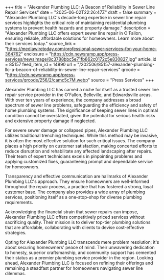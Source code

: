 +++
title = "Alexander Plumbing LLC: A Beacon of Reliability in Sewer Line Repair Services"
date = "2025-06-02T22:26:47Z"
draft = false
summary = "Alexander Plumbing LLC's decade-long expertise in sewer line repair services highlights the critical role of maintaining residential plumbing systems to prevent health hazards and property damage."
description = "Alexander Plumbing LLC offers expert sewer line repair in O'Fallon, ensuring reliable, affordable solutions for homeowners. Learn more about their services today."
source_link = "https://mediawiretoday.com/professional-sewer-services-for-your-home-364762"
enclosure = "https://cdn.newsramp.app/press-services/newsimage/8c3788bbc5e71fb862c0172c5e830827.jpg"
article_id = 85157
feed_item_id = 14890
url = "/202506/85157-alexander-plumbing-llc-a-beacon-of-reliability-in-sewer-line-repair-services"
qrcode = "https://cdn.newsramp.app/press-services/qrcode/256/2/camc5c7M.webp"
source = "Press Services"
+++

<p>Alexander Plumbing LLC has carved a niche for itself as a trusted sewer line repair service provider in the O'Fallon, Belleville, and Edwardsville areas. With over ten years of experience, the company addresses a broad spectrum of sewer line problems, safeguarding the efficiency and safety of home plumbing systems. The significance of keeping sewer lines in optimal condition cannot be overstated, given the potential for serious health risks and extensive property damage if neglected.</p><p>For severe sewer damage or collapsed pipes, Alexander Plumbing LLC utilizes traditional trenching techniques. While this method may be invasive, it is often the most effective solution for such critical issues. The company places a high priority on customer satisfaction, making concerted efforts to reduce disruption and rehabilitate any affected landscaping after repairs. Their team of expert technicians excels in pinpointing problems and applying customized fixes, guaranteeing prompt and dependable service for homeowners.</p><p>Transparency and effective communication are hallmarks of Alexander Plumbing LLC's approach. They ensure homeowners are well-informed throughout the repair process, a practice that has fostered a strong, loyal customer base. The company also provides a wide array of plumbing services, positioning itself as a one-stop-shop for diverse plumbing requirements.</p><p>Acknowledging the financial strain that sewer repairs can impose, Alexander Plumbing LLC offers competitively priced services without sacrificing quality. Their mission is to deliver top-tier plumbing solutions that are affordable, collaborating with clients to devise cost-effective strategies.</p><p>Opting for Alexander Plumbing LLC transcends mere problem resolution; it's about securing homeowners' peace of mind. Their unwavering dedication to honesty, superior craftsmanship, and community support has cemented their status as a premier plumbing service provider in the region. Looking ahead, Alexander Plumbing LLC is focused on refining their offerings and remaining a steadfast partner for homeowners navigating sewer line dilemmas.</p>